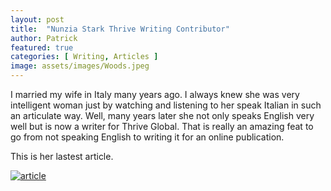 ```yaml
---
layout: post
title:  "Nunzia Stark Thrive Writing Contributor"
author: Patrick
featured: true
categories: [ Writing, Articles ]
image: assets/images/Woods.jpeg
---
```


I married my wife in Italy many years ago. I always knew she was very intelligent woman just by watching and listening to her speak Italian in such an articulate way. Well, many years later she not only speaks English very well but is now a writer for Thrive Global. That is really an amazing feat to go from not speaking English to writing it for an online publication.

This is her lastest article.

[![article](https://www.thriveglobal.com/stories/28839-what-is-sad/… "Let's check Jason S' profile page")](https://www.thriveglobal.com/stories/28839-what-is-sad/)


